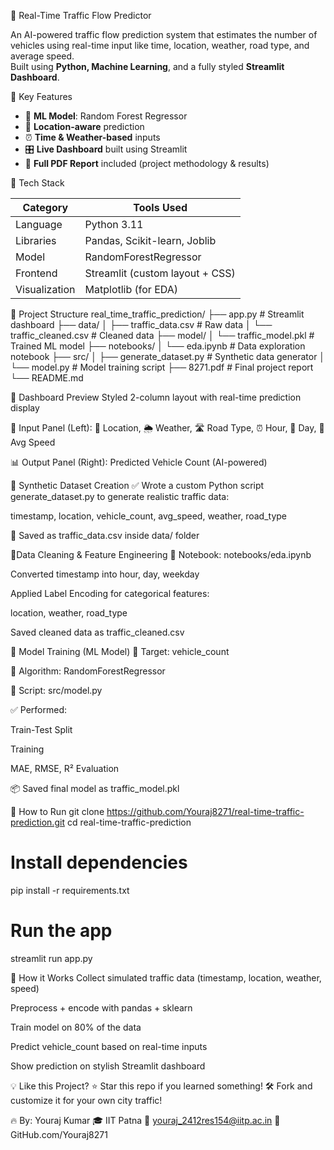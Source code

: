 🚦 Real-Time Traffic Flow Predictor

An AI-powered traffic flow prediction system that estimates the number of vehicles using real-time input like time, location, weather, road type, and average speed.  
Built using **Python, Machine Learning**, and a fully styled **Streamlit Dashboard**.

📌 Key Features

- 🧠 **ML Model**: Random Forest Regressor
- 📍 **Location-aware** prediction
- ⏰ **Time & Weather-based** inputs
- 🎛️ **Live Dashboard** built using Streamlit
- 📄 **Full PDF Report** included (project methodology & results)

 🧰 Tech Stack

| Category      | Tools Used                             |
|---------------|----------------------------------------|
| Language      | Python 3.11                            |
| Libraries     | Pandas, Scikit-learn, Joblib           |
| Model         | RandomForestRegressor                  |
| Frontend      | Streamlit (custom layout + CSS)        |
| Visualization | Matplotlib (for EDA)                   |

📂 Project Structure
real_time_traffic_prediction/
├── app.py # Streamlit dashboard
├── data/
│ ├── traffic_data.csv # Raw data
│ └── traffic_cleaned.csv # Cleaned data
├── model/
│ └── traffic_model.pkl # Trained ML model
├── notebooks/
│ └── eda.ipynb # Data exploration notebook
├── src/
│ ├── generate_dataset.py # Synthetic data generator
│ └── model.py # Model training script
├── 8271.pdf # Final project report
└── README.md

📸 Dashboard Preview
Styled 2-column layout with real-time prediction display

🧭 Input Panel (Left):
📍 Location, 🌦️ Weather, 🛣️ Road Type, ⏰ Hour, 📅 Day, 🚗 Avg Speed

📊 Output Panel (Right):
Predicted Vehicle Count (AI-powered)

🧪 Synthetic Dataset Creation
✅ Wrote a custom Python script generate_dataset.py to generate realistic traffic data:

timestamp, location, vehicle_count, avg_speed, weather, road_type

📄 Saved as traffic_data.csv inside data/ folder

🧹Data Cleaning & Feature Engineering
📘 Notebook: notebooks/eda.ipynb

Converted timestamp into hour, day, weekday

Applied Label Encoding for categorical features:

location, weather, road_type

Saved cleaned data as traffic_cleaned.csv

🧠  Model Training (ML Model)
🎯 Target: vehicle_count

🧪 Algorithm: RandomForestRegressor

📁 Script: src/model.py

✅ Performed:

Train-Test Split

Training

MAE, RMSE, R² Evaluation

📦 Saved final model as traffic_model.pkl

🚀 How to Run
git clone https://github.com/Youraj8271/real-time-traffic-prediction.git
cd real-time-traffic-prediction

# Install dependencies
pip install -r requirements.txt

# Run the app
streamlit run app.py

🧠 How it Works
Collect simulated traffic data (timestamp, location, weather, speed)

Preprocess + encode with pandas + sklearn

Train model on 80% of the data

Predict vehicle_count based on real-time inputs

Show prediction on stylish Streamlit dashboard

💡 Like this Project?
⭐ Star this repo if you learned something!
🛠️ Fork and customize it for your own city traffic!

🔥 By: Youraj Kumar
🎓 IIT Patna
📧 youraj_2412res154@iitp.ac.in
🔗 GitHub.com/Youraj8271
